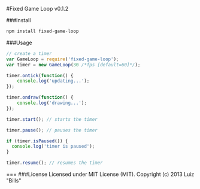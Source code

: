 #Fixed Game Loop v0.1.2

###Install
```javascript
npm install fixed-game-loop
```

###Usage
```javascript
// create a timer
var GameLoop = require('fixed-game-loop');
var timer = new GameLoop(30 /*fps [default=60]*/);

timer.ontick(function() {
	console.log('updating...');
});

timer.ondraw(function() {
	console.log('drawing...');
});

timer.start(); // starts the timer

timer.pause(); // pauses the timer

if (timer.isPaused()) {
  console.log('timer is paused'); 
}

timer.resume(); // resumes the timer
```
===
###License
Licensed under MIT License (MIT). Copyright (c) 2013 Luiz "Bills"
